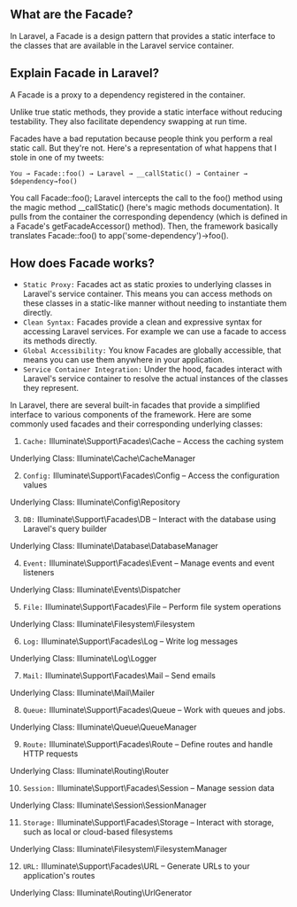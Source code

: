 ## What are the Facade?
In Laravel, a Facade is a design pattern that provides a static interface to the classes that are available in the Laravel service container.

## Explain Facade in Laravel?
A Facade is a proxy to a dependency registered in the container.

Unlike true static methods, they provide a static interface without reducing testability. They also facilitate dependency swapping at run time.

Facades have a bad reputation because people think you perform a real static call. But they're not. Here's a representation of what happens that I stole in one of my tweets:

`You → Facade::foo() → Laravel → __callStatic() → Container → $dependency→foo()`

You call Facade::foo();
Laravel intercepts the call to the foo() method using the magic method __callStatic() (here's magic methods documentation).
It pulls from the container the corresponding dependency (which is defined in a Facade's getFacadeAccessor() method).
Then, the framework basically translates Facade::foo() to app('some-dependency')->foo().

## How does Facade works?

- `Static Proxy:` Facades act as static proxies to underlying classes in Laravel's service container. This means you can access methods on these classes in a static-like manner without needing to instantiate them directly.
- `Clean Syntax:` Facades provide a clean and expressive syntax for accessing Laravel services. For example we can use a facade to access its methods directly.
- `Global Accessibility:` You know Facades are globally accessible, that means you can use them anywhere in your application.
- `Service Container Integration:` Under the hood, facades interact with Laravel's service container to resolve the actual instances of the classes they represent.


In Laravel, there are several built-in facades that provide a simplified interface to various components of the framework. Here are some commonly used facades and their corresponding underlying classes:

1. `Cache:` Illuminate\Support\Facades\Cache – Access the caching system

Underlying Class: Illuminate\Cache\CacheManager

2. `Config:` Illuminate\Support\Facades\Config – Access the configuration values

Underlying Class: Illuminate\Config\Repository

3. `DB:` Illuminate\Support\Facades\DB – Interact with the database using Laravel's query builder

Underlying Class: Illuminate\Database\DatabaseManager

4. `Event:` Illuminate\Support\Facades\Event – Manage events and event listeners

Underlying Class: Illuminate\Events\Dispatcher

5. `File:` Illuminate\Support\Facades\File – Perform file system operations

Underlying Class: Illuminate\Filesystem\Filesystem

6. `Log:` Illuminate\Support\Facades\Log – Write log messages

Underlying Class: Illuminate\Log\Logger

7. `Mail:` Illuminate\Support\Facades\Mail – Send emails

Underlying Class: Illuminate\Mail\Mailer

8. `Queue:` Illuminate\Support\Facades\Queue – Work with queues and jobs.

Underlying Class: Illuminate\Queue\QueueManager

9. `Route:` Illuminate\Support\Facades\Route – Define routes and handle HTTP requests

Underlying Class: Illuminate\Routing\Router

10. `Session:` Illuminate\Support\Facades\Session – Manage session data

Underlying Class: Illuminate\Session\SessionManager

11. `Storage:` Illuminate\Support\Facades\Storage – Interact with storage, such as local or cloud-based filesystems

Underlying Class:  Illuminate\Filesystem\FilesystemManager

12. `URL:` Illuminate\Support\Facades\URL – Generate URLs to your application's routes

Underlying Class: Illuminate\Routing\UrlGenerator
